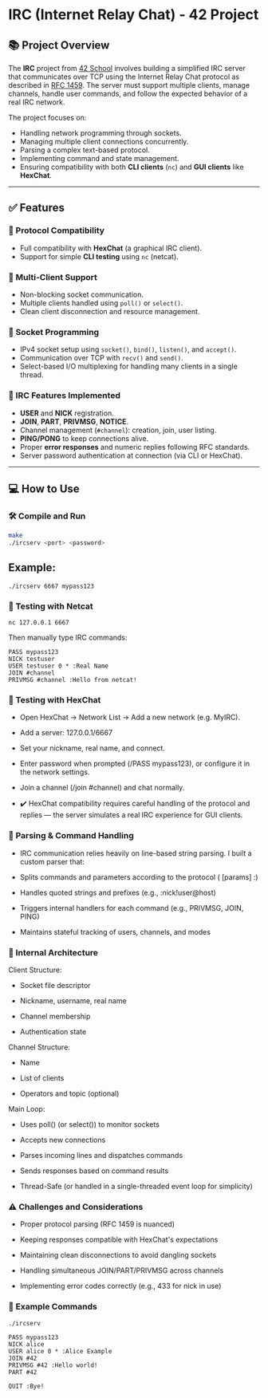 # IRC (Internet Relay Chat) - 42 Project

## 📚 Project Overview

The **IRC** project from [42 School](https://www.42.fr/) involves building a simplified IRC server that communicates over TCP using the Internet Relay Chat protocol as described in [RFC 1459](https://tools.ietf.org/html/rfc1459). The server must support multiple clients, manage channels, handle user commands, and follow the expected behavior of a real IRC network.

The project focuses on:
- Handling network programming through sockets.
- Managing multiple client connections concurrently.
- Parsing a complex text-based protocol.
- Implementing command and state management.
- Ensuring compatibility with both **CLI clients** (`nc`) and **GUI clients** like **HexChat**.

---

## ✅ Features

### 🧠 Protocol Compatibility
- Full compatibility with **HexChat** (a graphical IRC client).
- Support for simple **CLI testing** using `nc` (netcat).

### 🧵 Multi-Client Support
- Non-blocking socket communication.
- Multiple clients handled using `poll()` or `select()`.
- Clean client disconnection and resource management.

### 🔌 Socket Programming
- IPv4 socket setup using `socket()`, `bind()`, `listen()`, and `accept()`.
- Communication over TCP with `recv()` and `send()`.
- Select-based I/O multiplexing for handling many clients in a single thread.

### 🛂 IRC Features Implemented
- **USER** and **NICK** registration.
- **JOIN**, **PART**, **PRIVMSG**, **NOTICE**.
- Channel management (`#channel`): creation, join, user listing.
- **PING/PONG** to keep connections alive.
- Proper **error responses** and numeric replies following RFC standards.
- Server password authentication at connection (via CLI or HexChat).

---

## 💻 How to Use

### 🛠️ Compile and Run

```bash
make
./ircserv <port> <password>
```

## Example:
```
./ircserv 6667 mypass123
```

### 🧪 Testing with Netcat
```
nc 127.0.0.1 6667
```
Then manually type IRC commands:
```
PASS mypass123
NICK testuser
USER testuser 0 * :Real Name
JOIN #channel
PRIVMSG #channel :Hello from netcat!
```
### 💬 Testing with HexChat
- Open HexChat → Network List → Add a new network (e.g. MyIRC).

- Add a server: 127.0.0.1/6667

- Set your nickname, real name, and connect.

- Enter password when prompted (/PASS mypass123), or configure it in the network settings.

- Join a channel (/join #channel) and chat normally.

- ✔️ HexChat compatibility requires careful handling of the protocol and replies — the server simulates a real IRC experience for GUI clients.

### 🧩 Parsing & Command Handling
- IRC communication relies heavily on line-based string parsing. I built a custom parser that:

- Splits commands and parameters according to the protocol (<command> [params] :<trailing>)

- Handles quoted strings and prefixes (e.g., :nick!user@host)

- Triggers internal handlers for each command (e.g., PRIVMSG, JOIN, PING)

- Maintains stateful tracking of users, channels, and modes

### 🧰 Internal Architecture
Client Structure:

- Socket file descriptor

- Nickname, username, real name

- Channel membership

- Authentication state

Channel Structure:

- Name

- List of clients

- Operators and topic (optional)

Main Loop:

- Uses poll() (or select()) to monitor sockets

- Accepts new connections

- Parses incoming lines and dispatches commands

- Sends responses based on command results

- Thread-Safe (or handled in a single-threaded event loop for simplicity)

### ⚠️ Challenges and Considerations
- Proper protocol parsing (RFC 1459 is nuanced)

- Keeping responses compatible with HexChat's expectations

- Maintaining clean disconnections to avoid dangling sockets

- Handling simultaneous JOIN/PART/PRIVMSG across channels

- Implementing error codes correctly (e.g., 433 for nick in use)

### 🧪 Example Commands
```
./ircserv

PASS mypass123
NICK alice
USER alice 0 * :Alice Example
JOIN #42
PRIVMSG #42 :Hello world!
PART #42

QUIT :Bye!
```

